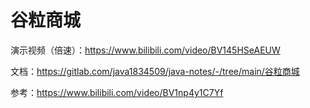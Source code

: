 # 谷粒商城

演示视频（倍速）：https://www.bilibili.com/video/BV145HSeAEUW

文档：https://gitlab.com/java1834509/java-notes/-/tree/main/谷粒商城

参考：https://www.bilibili.com/video/BV1np4y1C7Yf

